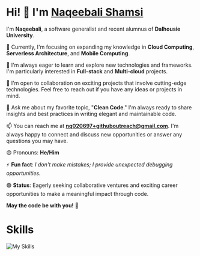 # Hi! 👋 I'm [Naqeebali Shamsi](https://naqeebali.me/)

I'm **Naqeebali**, a software generalist and recent alumnus of **Dalhousie University**.

🔭 Currently, I'm focusing on expanding my knowledge in **Cloud Computing**, **Serverless Architecture**, and **Mobile Computing**.

🌱 I'm always eager to learn and explore new technologies and frameworks. I'm particularly interested in **Full-stack** and **Multi-cloud** projects.

🤝 I'm open to collaboration on exciting projects that involve cutting-edge technologies. Feel free to reach out if you have any ideas or projects in mind.

💬 Ask me about my favorite topic, "**Clean Code**." I'm always ready to share insights and best practices in writing elegant and maintainable code.

📫 You can reach me at **nq020697+githuboutreach@gmail.com**. I'm always happy to connect and discuss new opportunities or answer any questions you may have.

😄 Pronouns: **He/Him**

⚡ **Fun fact**: *I don't make mistakes; I provide unexpected debugging opportunities.*

🟢 **Status**: Eagerly seeking collaborative ventures and exciting career opportunities to make a meaningful impact through code.

**May the code be with you!** 🚀

# Skills

![My Skills](https://skillicons.dev/icons?i=js,py,react,nodejs,aws,gcp,kubernetes,docker,mongodb,firebase,figma,html,css,git,github,ionic,vue,ionic,cpp)
